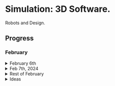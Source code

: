 # Simulation: 3D Software.

Robots and Design. 

## Progress
### February
<details>
     <summary>February 6th</summary>
      <img width="1512" alt="Screenshot 2024-02-06 at 5 16 15 PM" src="https://github.com/Jungyoonlim/Simulation/assets/46868943/f34a32ac-94d4-4caa-8a2c-ed8645a31cf1">
      
- [x] DONE: Figure out why I can't have each model uploaded. (One by one!)
- [x] DONE: App.css fix. 
- [x] DONE: Better "Load Model" button.
</details>
<details>
  <summary>Feb 7th, 2024</summary>
      <img width="1512" alt="Screenshot 2024-02-07 at 1 29 44 PM" src="https://github.com/Jungyoonlim/Simulation/assets/46868943/1fbf22de-8250-49db-874c-c73c007f3f6f">
     
- [x] DONE: Redirection to another page. (BrowserRouter, two new pages: ModelSelection and ModelDisplay) 
- [x] DONE: original colors for 3D models. 
- [x] DONE: how can I have the 3d model show 360 degrees. 
- [x] DONE: Better Lighting. 
- [x] DONE: CSS Fixes for prettier UI. 


  <img width="1511" alt="Screenshot 2024-02-07 at 3 40 56 PM" src="https://github.com/Jungyoonlim/Simulation/assets/46868943/9f68c133-3da8-47ff-bf82-3ef36503cf7c">
  <img width="1512" alt="Screenshot 2024-02-07 at 3 40 39 PM" src="https://github.com/Jungyoonlim/Simulation/assets/46868943/f4f14940-d749-406d-b20f-ff250cc7b516">

- [] IN-PROGRESS: Fix Buttons.
</details>

<details>
     <summary>Rest of February</summary>
     
     
- [] TODO: Annotations on 3D Model. 
- [] TODO: Bring the Prototype 3D -> 2D Unwrap Logic. (Bring from PyQt Project)
- [] TODO: Find ways of using AI to unwrap. or learn some Computer Graphics. 
- [] TODO: Collaboration?
- [] TODO: Login (Probably Backend for this). 
- [] TODO: Build out database (PostgresSQL) to have users store their annotations on 3D models.
- [] TODO: Integration with Frontend. 
- [] TODO: Testing for backend and frontend.
- [] TODO: Users to Interact with 3D Model. (Need to think more on how to interact with the model)
- [] TODO: How can I make this a robotics full comprehensive software?
- [] TODO: LLM to build a 3D model? 
</details>


<details>
  <summary>Ideas</summary>

  - Just by describing where to go in English, make the robot / 3D object move. (Need to expand on this)
  - 3D Environmental Mapping: Use 3D modeling to map out terrains and underwater topographies, aiding in the study of habitats, tracking changes, and planning conservation efforts.
  - What's useful software for robotics?
  - Perception Related software but probably a separate project for that.
  - Collaboration / Version Control for Robotics / 3D Design. 
  - Make Beautiful Things. For Light and Love.
</details>


